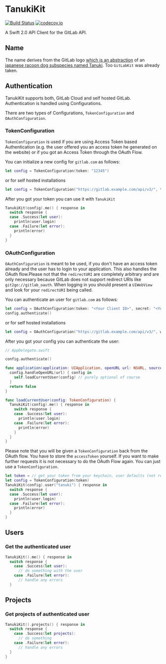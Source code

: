 # TanukiKit

[![Build Status](https://travis-ci.org/nerdishbynature/TanukiKit.svg?branch=master)](https://travis-ci.org/nerdishbynature/TanukiKit)
[![codecov.io](https://codecov.io/github/nerdishbynature/TanukiKit/coverage.svg?branch=master)](https://codecov.io/github/nerdishbynature/TanukiKit?branch=master)

A Swift 2.0 API Client for the GitLab API.

## Name

The name derives from the GitLab logo [which is an abstraction](https://about.gitlab.com/about) of an [japanese racoon dog subspecies named Tanuki](https://en.wikipedia.org/wiki/Japanese_raccoon_dog). Too `GitLabKit` was already taken.

## Authentication

TanukiKit supports both, GitLab Cloud and self hosted GitLab.
Authentication is handled using Configurations.

There are two types of Configurations, `TokenConfiguration` and `OAuthConfiguration`.

### TokenConfiguration

`TokenConfiguration` is used if you are using Access Token based Authentication (e.g. the user
offered you an access token he generated on the website) or if you got an Access Token through
the OAuth Flow.

You can initialize a new config for `gitlab.com` as follows:

```swift
let config = TokenConfiguration(token: "12345")
```

or for self hosted installations

```swift
let config = TokenConfiguration("https://gitlab.example.com/api/v3/", token: "12345")
```

After you got your token you can use it with `TanukiKit`

```swift
TanukiKit(config).me() { response in
  switch response {
  case .Success(let user):
    println(user.login)
  case .Failure(let error):
    println(error)
  }
}
```

### OAuthConfiguration

`OAuthConfiguration` is meant to be used, if you don't have an access token already and the
user has to login to your application. This also handles the OAuth flow.Please not that the `redirectURI` are completely arbitrary and are only necessary because GitLab does not support redirect URIs like `git2go://gitlab_oauth`.
When logging in you should present a `UIWebView` and look for your `redirectURI` being called.

You can authenticate an user for `gitlab.com` as follows:

```swift
let config = OAuthConfiguration(token: "<Your Client ID>", secret: "<Your Client secret>", redirect_uri: "https://oauth.example.com/gitlab_oauth")
config.authenticate()

```

or for self hosted installations

```swift
let config = OAuthConfiguration("https://gitlab.example.com/api/v3/", webURL: "https://gitlab.example.com/", token: "<Your Client ID>", redirect_uri: "https://oauth.example.com/gitlab_oauth")
```

After you got your config you can authenticate the user:

```swift
// AppDelegate.swift

config.authenticate()

func application(application: UIApplication, openURL url: NSURL, sourceApplication: String?, annotation: AnyObject?) -> Bool {
  config.handleOpenURL(url) { config in
    self.loadCurrentUser(config) // purely optional of course
  }
  return false
}

func loadCurrentUser(config: TokenConfiguration) {
  TanukiKit(config).me() { response in
    switch response {
    case .Success(let user):
      println(user.login)
    case .Failure(let error):
      println(error)
    }
  }
}
```

Please note that you will be given a `TokenConfiguration` back from the OAuth flow.
You have to store the `accessToken` yourself. If you want to make further requests it is not
necessary to do the OAuth Flow again. You can just use a `TokenConfiguration`.

```swift
let token = // get your token from your keychain, user defaults (not recommended) etc.
let config = TokenConfiguration(token)
TanukiKit(config).user("tanuki") { response in
  switch response {
  case .Success(let user):
    println(user.login)
  case .Failure(let error):
    println(error)
  }
}
```

## Users

### Get the authenticated user

```swift
TanukiKit().me() { response in
  switch response {
    case .Success(let user):
      // do something with the user
    case .Failure(let error):
      // handle any errors
  }
```

## Projects

### Get projects of authenticated user

```swift
TanukiKit().projects() { response in
  switch response {
    case .Success(let projects):
      // do something
    case .Failure(let error):
      // handle any errors
  }
}
```
